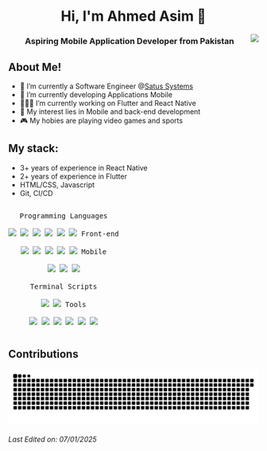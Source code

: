 <h1 align="center">Hi, I'm Ahmed Asim 👋 </h1>
<img align="right" src="https://visitor-badge.laobi.icu/badge?page_id=AhmedAsim-69.AhmedAsim-69&left_color=royalblue&right_color=black"  />
<h3 align="center">Aspiring Mobile Application Developer from Pakistan </h3>

## About Me!

- 💼 I’m currently a Software Engineer @[Satus Systems](https://www.satussystems.com)
- 🌱 I’m currently developing Applications Mobile
- 👩🏻‍💻 I’m currently working on Flutter and React Native
- 🤔 My interest lies in Mobile and back-end development
- 🎮 My hobies are playing video games and sports
  
## My stack:
- 3+ years of experience in React Native
- 2+ years of experience in Flutter
- HTML/CSS, Javascript
- Git, CI/CD


<p style="display: inline-block;" align="center">
  <kbd>
    <kbd>Programming Languages</kbd>
    <br>
    <br>
    <img width="30px" src="https://cdn.jsdelivr.net/gh/devicons/devicon/icons/dart/dart-plain.svg" /> 
    <img width="30px" src="https://cdn.jsdelivr.net/gh/devicons/devicon/icons/javascript/javascript-plain.svg" /> 
    <img width="30px" src="https://cdn.jsdelivr.net/gh/devicons/devicon/icons/typescript/typescript-plain.svg" /> 
    <img width="30px" src="https://cdn.jsdelivr.net/gh/devicons/devicon/icons/python/python-plain.svg" /> 
    <img width="30px" src="https://cdn.jsdelivr.net/gh/devicons/devicon/icons/cplusplus/cplusplus-plain.svg" /> 
    <img width="30px" src="https://cdn.jsdelivr.net/gh/devicons/devicon/icons/c/c-plain.svg" /> 
  </kbd>
    <kbd>
    <kbd>Front-end</kbd>
    <br>
    <br>
    <img width="30px" src="https://cdn.jsdelivr.net/gh/devicons/devicon/icons/html5/html5-original.svg" /> 
    <img width="30px" src="https://cdn.jsdelivr.net/gh/devicons/devicon/icons/css3/css3-plain.svg" /> 
    <img width="30px" src="https://cdn.jsdelivr.net/gh/devicons/devicon/icons/bootstrap/bootstrap-plain.svg" /> 
    <img width="30px" src="https://cdn.jsdelivr.net/gh/devicons/devicon/icons/react/react-original.svg" />
    <img width="30px" src="https://cdn.jsdelivr.net/gh/devicons/devicon/icons/astro/astro-original.svg" />
  </kbd>
   <kbd>
    <kbd>Mobile</kbd>
    <br>
    <br>
    <img width="30px" src="https://cdn.jsdelivr.net/gh/devicons/devicon/icons/react/react-original.svg" />
    <img width="30px" src="https://cdn.jsdelivr.net/gh/devicons/devicon/icons/flutter/flutter-plain.svg" />
    <img width="30px" src="https://cdn.jsdelivr.net/gh/devicons/devicon/icons/dart/dart-original.svg" />
  </kbd>
  <br>
  <br>
  <kbd>
    <kbd>Terminal Scripts</kbd>
    <br>
    <br>
    <img width="30px" src="https://cdn.jsdelivr.net/gh/devicons/devicon/icons/bash/bash-original.svg" />
    <img width="30px" src="https://cdn.jsdelivr.net/gh/devicons/devicon/icons/vim/vim-original.svg" />
  </kbd>
  <kbd>
    <kbd>Tools</kbd>
    <br>
    <br>
    <img width="30px" src="https://cdn.jsdelivr.net/gh/devicons/devicon/icons/vscode/vscode-original.svg" />
    <img width="30px" src="https://cdn.jsdelivr.net/gh/devicons/devicon/icons/androidstudio/androidstudio-original.svg" />
    <img width="30px" src="https://cdn.jsdelivr.net/gh/devicons/devicon/icons/xcode/xcode-original.svg" />
    <img width="30px" src="https://cdn.jsdelivr.net/gh/devicons/devicon/icons/jupyter/jupyter-original.svg" />
    <img width="30px" src="https://cdn.jsdelivr.net/gh/devicons/devicon/icons/pycharm/pycharm-original.svg" />
    <img width="30px" src="https://cdn.jsdelivr.net/gh/devicons/devicon/icons/visualstudio/visualstudio-plain.svg" />
  </kbd>
</p>
<!-- //
// ## My Journey
// <div>
//  <img width="440px" src="https://github-readme-stats.vercel.app/api?username=AhmedAsim-69&show_icons=true&theme=onedark">
//  <img width="385px" src="https://github-readme-stats.anuraghazra1.vercel.app/api/top-langs/?username=AhmedAsim-69&layout=compact&theme=onedark" />
//  <img width="440px" src="https://github-readme-activity-graph.vercel.app/graph?username=AhmedAsim-69&theme=github">
//  <img width="385px" src="https://github-readme-streak-stats.herokuapp.com/?user=AhmedAsim-69&theme=onedark" />
// </div>
// -->

## Contributions
<picture>
  <source media="(prefers-color-scheme: dark)" srcset="https://raw.githubusercontent.com/ahmedasim-31/ahmedasim-31/gh-pages/github-contribution-grid-snake-dark.svg">
  <source media="(prefers-color-scheme: light)" srcset="https://raw.githubusercontent.com/ahmedasim-31/ahmedasim-31/gh-pages/github-contribution-grid-snake.svg">
  <img alt="github contribution grid snake animation" src="https://raw.githubusercontent.com/ahmedasim-31/ahmedasim-31/gh-pages/github-contribution-grid-snake.svg">
</picture>
<!-- ![Snake animation](https://github.com/AhmedAsim-69/AhmedAsim-69/blob/output/github-contribution-grid-snake.svg)
 -->



<h6>
Last Edited on: 07/01/2025
</h6>
